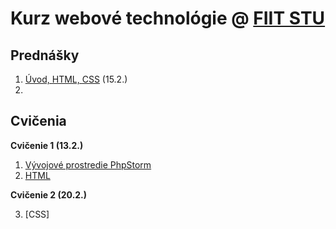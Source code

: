 # Kurz webové technológie @ [FIIT STU](http://www.fiit.stuba.sk)

## Prednášky

1. [Úvod, HTML, CSS](1-p) (15.2.)
2. 

## Cvičenia

 **Cvičenie 1 (13.2.)**

1. [Vývojové prostredie PhpStorm](1-c)
2. [HTML]()

 **Cvičenie 2 (20.2.)**

3. [CSS]

